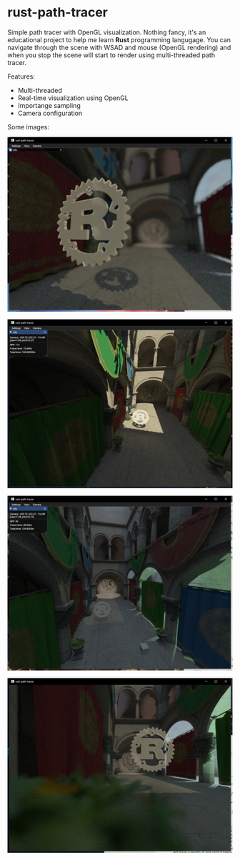 # rust-path-tracer

Simple path tracer with OpenGL visualization. Nothing fancy, it's an educational project to help me learn **Rust** programming langugage. You can navigate through the scene with WSAD and mouse (OpenGL rendering) and when you stop the scene will start to render using multi-threaded path tracer.

Features:
 - Multi-threaded
 - Real-time visualization using OpenGL
 - Importange sampling
 - Camera configuration

Some images:

![Screen 1](/screenshots/path_trace_multiplelights_23spp.png "Multiple lights, 23 SPP")

![Screen 2](/screenshots/pathtrace.png "Path trace")

![Screen 3](/screenshots/pathtrace_single_light_92spp.png "Single light, 92 SPP")

![Screen 4](/screenshots/pathtracer_all_lights_65spp.png "All lights, 65 SPP")